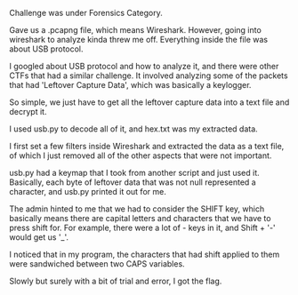 Challenge was under Forensics Category.

Gave us a .pcapng file, which means Wireshark. However, going into wireshark to analyze kinda threw me off. Everything inside the file was about USB protocol.

I googled about USB protocol and how to analyze it, and there were other CTFs that had a similar challenge. It involved analyzing some of the packets that had 'Leftover Capture Data', which was basically a keylogger. 

So simple, we just have to get all the leftover capture data into a text file and decrypt it.

I used usb.py to decode all of it, and hex.txt was my extracted data.

I first set a few filters inside Wireshark and extracted the data as a text file, of which I just removed all of the other aspects that were not important. 

usb.py had a keymap that I took from another script and just used it. Basically, each byte of leftover data that was not null represented a character, and usb.py printed it out for me.

The admin hinted to me that we had to consider the SHIFT key, which basically means there are capital letters and characters that we have to press shift for.
For example, there were a lot of - keys in it, and Shift + '-' would get us '_'.

I noticed that in my program, the characters that had shift applied to them were sandwiched between two CAPS variables. 

Slowly but surely with a bit of trial and error, I got the flag.
